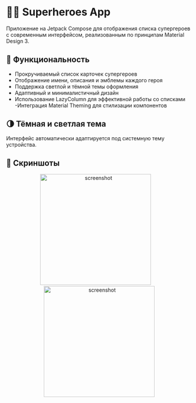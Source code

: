 # 🦸‍♂️ Superheroes App

Приложение на Jetpack Compose для отображения списка супергероев с современным интерфейсом, реализованным по принципам Material Design 3.

## 🚀 Функциональность

- Прокручиваемый список карточек супергероев
- Отображение имени, описания и эмблемы каждого героя
- Поддержка светлой и тёмной темы оформления
- Адаптивный и минималистичный дизайн
- Использование LazyColumn для эффективной работы со списками
-Интеграция Material Theming для стилизации компонентов

## 🌗 Тёмная и светлая тема
Интерфейс автоматически адаптируется под системную тему устройства.

## 📱 Скриншоты

<p align="center">
  <img src="https://github.com/user-attachments/assets/71dfd176-44c8-4935-8aa6-4418cfa04dd9" alt="screenshot" width="300"/>
  &nbsp;&nbsp;&nbsp;&nbsp;
  <img src="https://github.com/user-attachments/assets/27d73121-85dd-415d-8a9a-55343e3b2209" alt="screenshot" width="300"/>
</p>
